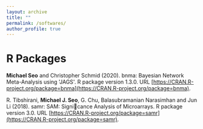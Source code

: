 ```yaml
---
layout: archive
title: ""
permalink: /softwares/
author_profile: true
---
```


# R Packages

**Michael Seo** and Christopher Schmid (2020). bnma: Bayesian Network Meta-Analysis using 'JAGS'.
R package version 1.3.0. URL <ins>[https://CRAN.R-project.org/package=bnma](https://CRAN.R-project.org/package=bnma)</ins>.

R. Tibshirani, **Michael J. Seo**, G. Chu, Balasubramanian Narasimhan and Jun Li (2018). samr: SAM:
Signicance Analysis of Microarrays. R package version 3.0. URL <ins>[https://CRAN.R-project.org/package=samr](https://CRAN.R-project.org/package=samr)</ins>.